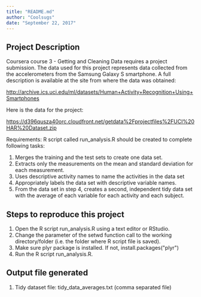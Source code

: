```yaml
---
title: "README.md"
author: "Coolsugs"
date: "September 22, 2017"
---
```


## Project Description
Coursera course 3 - Getting and Cleaning Data requires a project submission. The data used for this project represents data collected from the accelerometers from the Samsung Galaxy S smartphone. A full description is available at the site from where the data was obtained:

http://archive.ics.uci.edu/ml/datasets/Human+Activity+Recognition+Using+Smartphones

Here is the data for the project:

https://d396qusza40orc.cloudfront.net/getdata%2Fprojectfiles%2FUCI%20HAR%20Dataset.zip 

Requirements:
R script called run_analysis.R should be created to complete following tasks:

1. Merges the training and the test sets to create one data set.
2. Extracts only the measurements on the mean and standard deviation for each measurement.
3. Uses descriptive activity names to name the activities in the data set
4. Appropriately labels the data set with descriptive variable names.
5. From the data set in step 4, creates a second, independent tidy data set with the average of each variable for each activity and each subject.
    

## Steps to reproduce this project
1. Open the R script run_analysis.R using a text editor or RStudio.
2. Change the parameter of the setwd function call to the working directory/folder (i.e. the folder where R script file is saved).
3. Make sure plyr package is installed. If not,
    install.packages("plyr")
4. Run the R script run_analysis.R.
    

## Output file generated

1. Tidy dataset file: tidy_data_averages.txt (comma separated file)

